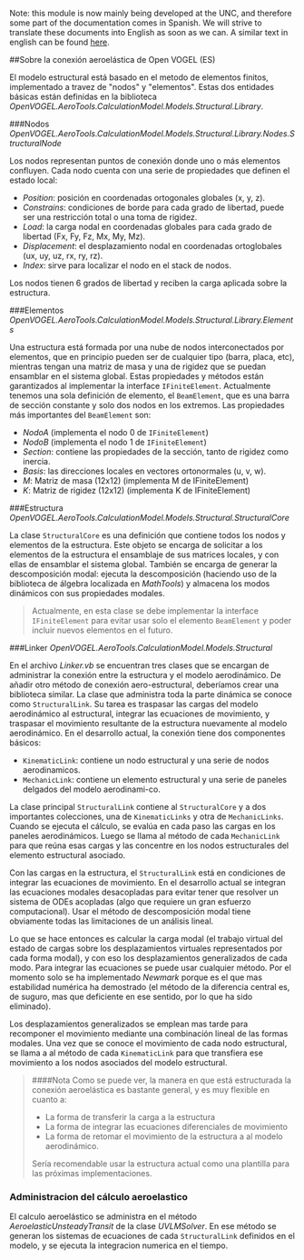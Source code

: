 Note: this module is now mainly being developed at the UNC, and therefore some part of the documentation comes in Spanish. We will strive to translate these documents into English as soon as we can.
A similar text in english can be found [here](https://sites.google.com/site/gahvogel/main/aeroelasticity).

##Sobre la conexión aeroelástica de Open VOGEL (ES)

El modelo estructural está basado en el metodo de elementos finitos, implementado a travez de "nodos" y "elementos".
Estas dos entidades básicas están definidas en la biblioteca _OpenVOGEL.AeroTools.CalculationModel.Models.Structural.Library_.

###Nodos
_OpenVOGEL.AeroTools.CalculationModel.Models.Structural.Library.Nodes.StructuralNode_

Los nodos representan puntos de conexión donde uno o más elementos confluyen. Cada nodo cuenta con una serie de propiedades que definen el estado local:
- _Position_: posición en coordenadas ortogonales globales (x, y, z).
- _Constrains_: condiciones de borde para cada grado de libertad, puede ser una restricción total o una toma de rigidez.
- _Load_: la carga nodal en coordenadas globales para cada grado de libertad (Fx, Fy, Fz, Mx, My, Mz).
- _Displacement_: el desplazamiento nodal en coordenadas ortoglobales (ux, uy, uz, rx, ry, rz).
- _Index_: sirve para localizar el nodo en el stack de nodos.

Los nodos tienen 6 grados de libertad y reciben la carga aplicada sobre la estructura.

###Elementos
_OpenVOGEL.AeroTools.CalculationModel.Models.Structural.Library.Elements_

Una estructura está formada por una nube de nodos interconectados por elementos, que en principio pueden ser de cualquier tipo (barra, placa, etc), mientras tengan una matriz de masa y una de rigidez que se puedan ensamblar en el sistema global. Estas propiedades y métodos están garantizados al implementar la interface `IFiniteElement`.
Actualmente tenemos una sola definición de elemento, el `BeamElement`, que es una barra de sección constante y solo dos nodos en los extremos.
Las propiedades más importantes del `BeamElement` son:

- _NodoA_ (implementa el nodo 0 de `IFiniteElement`)
- _NodoB_ (implementa el nodo 1 de `IFiniteElement`)
- _Section_: contiene las propiedades de la sección, tanto de rigidez como inercia.
- _Basis_: las direcciones locales en vectores ortonormales (u, v, w).
- _M_: Matriz de masa (12x12) (implementa M de IFiniteElement)
- _K_: Matriz de rigidez (12x12) (implementa K de IFiniteElement)

###Estructura
_OpenVOGEL.AeroTools.CalculationModel.Models.Structural.StructuralCore_

La clase `StructuralCore` es una definición que contiene todos los nodos y elementos de la estructura.
Este objeto se encarga de solicitar a los elementos de la estructura el ensamblaje de sus matrices locales, y con ellas de ensamblar el sistema global. También se encarga de generar la descomposición modal: ejecuta la descomposición (haciendo uso de la biblioteca de álgebra localizada en _MathTools_) y almacena los modos dinámicos con sus propiedades modales.
>Actualmente, en esta clase se debe implementar la interface `IFiniteElement` para evitar usar solo el elemento `BeamElement` y poder incluir nuevos elementos en el futuro.

###Linker
_OpenVOGEL.AeroTools.CalculationModel.Models.Structural_

En el archivo _Linker.vb_ se encuentran tres clases que se encargan de administrar la conexión entre la estructura y el modelo aerodinámico.
De añadir otro método de conexión aero-estructural, deberíamos crear una biblioteca similar.
La clase que administra toda la parte dinámica se conoce como `StructuralLink`. Su tarea es traspasar las cargas del modelo aerodinámico al estructural,
integrar las ecuaciones de movimiento, y traspasar el movimiento resultante de la estructura nuevamente al modelo aerodinámico.
En el desarrollo actual, la conexión tiene dos componentes básicos:

- `KinematicLink`: contiene un nodo estructural y una serie de nodos aerodinamicos.
- `MechanicLink`: contiene un elemento estructural y una serie de paneles delgados del modelo aerodinami-co.

La clase principal `StructuralLink` contiene al `StructuralCore` y a dos importantes colecciones, una de `KinematicLinks` y otra de `MechanicLinks`. 
Cuando se ejecuta el cálculo, se evalúa en cada paso las cargas en los paneles aerodinámicos. 
Luego se llama al método de cada `MechanicLink` para que reúna esas cargas y las concentre en los nodos estructurales del elemento estructural asociado.

Con las cargas en la estructura, el `StructuralLink` está en condiciones de integrar las ecuaciones de movimiento. En el desarrollo actual se integran las ecuaciones modales desacopladas para evitar tener que resolver un sistema de ODEs acopladas (algo que requiere un gran esfuerzo computacional).
Usar el método de descomposición modal tiene obviamente todas las limitaciones de un análisis lineal.

Lo que se hace entonces es calcular la carga modal (el trabajo virtual del estado de cargas sobre los desplazamientos virtuales representados por cada forma modal), y con eso los desplazamientos generalizados de cada modo.
Para integrar las ecuaciones se puede usar cualquier método. Por el momento solo se ha implementado _Newmark_ porque es el que mas estabilidad numérica ha demostrado (el método de la diferencia central es, de suguro, mas que deficiente en ese sentido, por lo que ha sido eliminado).

Los desplazamientos generalizados se emplean mas tarde para recomponer el movimiento mediante una combinación lineal de las formas modales.
Una vez que se conoce el movimiento de cada nodo estructural, se llama a al método de cada `KinematicLink` para que transfiera ese movimiento a los nodos asociados del modelo estructural.

>####Nota 
>Como se puede ver, la manera en que está estructurada la conexión aeroelástica es bastante general, y es muy flexible en cuanto a:
>
>- La forma de transferir la carga a la estructura
>- La forma de integrar las ecuaciones diferenciales de movimiento
>- La forma de retomar el movimiento de la estructura a al modelo aerodinámico.
>
>Sería recomendable usar la estructura actual como una plantilla para las próximas implementaciones.

### Administracion del cálculo aeroelastico
El calculo aeroelástico se administra en el método _AeroelasticUnsteadyTransit_ de la clase _UVLMSolver_.
En ese método se generan los sistemas de ecuaciones de cada `StructuralLink` definidos en el modelo, y se ejecuta la integracion numerica en el tiempo.

